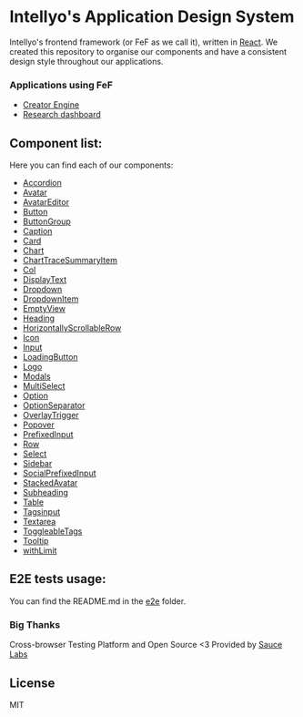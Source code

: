 # Intellyo's Application Design System

Intellyo's frontend framework (or FeF as we call it), written in [React](https://reactjs.org). We created this repository to organise our components and have a consistent design style throughout our applications.

### Applications using FeF

- [Creator Engine](https://app.intellyo.com)
- [Research dashboard](https://research.intellyo.com)

## Component list:

Here you can find each of our components:

- [Accordion](/src/components/accordion)
- [Avatar](/src/components/avatar)
- [AvatarEditor](/src/components/avatar-editor)
- [Button](/src/components/button)
- [ButtonGroup](/src/components/button-group)
- [Caption](/src/components/caption)
- [Card](/src/components/card)
- [Chart](/src/components/chart)
- [ChartTraceSummaryItem](/src/components/chart-trace-summary-item)
- [Col](/src/components/col)
- [DisplayText](/src/components/display-text)
- [Dropdown](/src/components/dropdown)
- [DropdownItem](/src/components/dropdown-item)
- [EmptyView](/src/components/empty-view)
- [Heading](/src/components/heading)
- [HorizontallyScrollableRow](/src/components/horizontally-scrollable-row)
- [Icon](/src/components/icon)
- [Input](/src/components/input)
- [LoadingButton](/src/components/loading-button)
- [Logo](/src/components/logo)
- [Modals](/src/components/modals)
- [MultiSelect](/src/components/multiselect)
- [Option](/src/components/option)
- [OptionSeparator](/src/components/option-separator)
- [OverlayTrigger](/src/components/overlay-trigger)
- [Popover](/src/components/popover)
- [PrefixedInput](/src/components/prefixed-input)
- [Row](/src/components/row)
- [Select](/src/components/select)
- [Sidebar](/src/components/sidebar)
- [SocialPrefixedInput](/src/components/social-prefixed-input)
- [StackedAvatar](/src/components/stacked-avatar)
- [Subheading](/src/components/subheading)
- [Table](/src/components/table)
- [Tagsinput](/src/components/tagsinput)
- [Textarea](/src/components/textarea)
- [ToggleableTags](/src/components/toggleable-tags)
- [Tooltip](/src/components/tooltip)
- [withLimit](/src/components/with-limit)

## E2E tests usage:

You can find the README.md in the [e2e](/e2e/) folder.

### Big Thanks

Cross-browser Testing Platform and Open Source <3 Provided by [Sauce Labs][homepage]

[homepage]: https://saucelabs.com

## License

MIT
